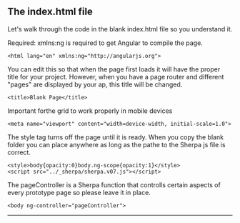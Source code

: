 The index.html file
------------

Let's walk through the code in the blank index.html file so you understand it.

Required: xmlns:ng is required to get Angular to compile the page.

    <html lang="en" xmlns:ng="http://angularjs.org">

  
You can edit this so that when the page first loads it will have the proper title for your project. However, when you have a page router and different "pages" are displayed by your ap, this title will be changed.

    <title>Blank Page</title>

Important forthe grid to work properly in mobile devices

    <meta name="viewport" content="width=device-width, initial-scale=1.0">
	
The style tag turns off the page until it is ready.
When you copy the blank folder you can place anywhere as long as the pathe to the Sherpa js file is correct.

    <style>body{opacity:0}body.ng-scope{opacity:1}</style>
    <script src="../_sherpa/sherpa.v07.js"></script>

		
The pageController is a Sherpa function that controlls certain aspects of every prototype page so please leave it in place.

    <body ng-controller="pageController">

 ---------------------
